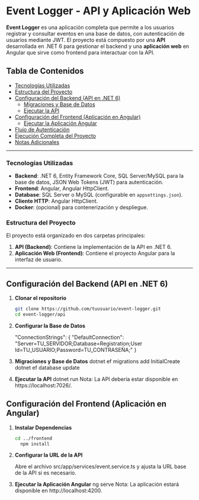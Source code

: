 # Event Logger - API y Aplicación Web

**Event Logger** es una aplicación completa que permite a los usuarios registrar y consultar eventos en una base de datos, con autenticación de usuarios mediante JWT. El proyecto está compuesto por una **API** desarrollada en .NET 6 para gestionar el backend y una **aplicación web** en Angular que sirve como frontend para interactuar con la API.

## Tabla de Contenidos

- [Tecnologías Utilizadas](#tecnologías-utilizadas)
- [Estructura del Proyecto](#estructura-del-proyecto)
- [Configuración del Backend (API en .NET 6)](#configuración-del-backend-api-en-net-6)
  - [Migraciones y Base de Datos](#migraciones-y-base-de-datos)
  - [Ejecutar la API](#ejecutar-la-api)
- [Configuración del Frontend (Aplicación en Angular)](#configuración-del-frontend-aplicación-en-angular)
  - [Ejecutar la Aplicación Angular](#ejecutar-la-aplicación-angular)
- [Flujo de Autenticación](#flujo-de-autenticación)
- [Ejecución Completa del Proyecto](#ejecución-completa-del-proyecto)
- [Notas Adicionales](#notas-adicionales)

---

### Tecnologías Utilizadas

- **Backend**: .NET 6, Entity Framework Core, SQL Server/MySQL para la base de datos, JSON Web Tokens (JWT) para autenticación.
- **Frontend**: Angular, Angular HttpClient.
- **Database**: SQL Server o MySQL (configurable en `appsettings.json`).
- **Cliente HTTP**: Angular HttpClient.
- **Docker**: (opcional) para contenerización y despliegue.

### Estructura del Proyecto

El proyecto está organizado en dos carpetas principales:

1. **API (Backend)**: Contiene la implementación de la API en .NET 6.
2. **Aplicación Web (Frontend)**: Contiene el proyecto Angular para la interfaz de usuario.

---

## Configuración del Backend (API en .NET 6)

1. **Clonar el repositorio**

   ```bash
   git clone https://github.com/tuusuario/event-logger.git
   cd event-logger/api

2. **Configurar la Base de Datos**

   "ConnectionStrings": {
     "DefaultConnection": "Server=TU_SERVIDOR;Database=Registration;User Id=TU_USUARIO;Password=TU_CONTRASEÑA;"
     }

3. **Migraciones y Base de Datos**
     dotnet ef migrations add InitialCreate
     dotnet ef database update

4. **Ejecutar la API**
     dotnet run
     Nota: La API debería estar disponible en https://localhost:7026/.


## Configuración del Frontend (Aplicación en Angular)

1. **Instalar Dependencias**

   ```bash
   cd ../frontend
     npm install


2. **Configurar la URL de la API**

   Abre el archivo src/app/services/event.service.ts y ajusta la URL base de la API si es necesario.

3. **Ejecutar la Aplicación Angular**
     ng serve
     Nota: La aplicación estará disponible en http://localhost:4200.

